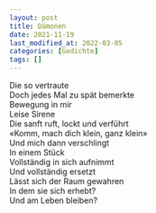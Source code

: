 ```yaml
---
layout: post
title: Dämonen
date: 2021-11-19
last_modified_at: 2022-03-05
categories: [Gedichte]
tags: []
---
```


Die so vertraute  
Doch jedes Mal zu spät bemerkte  
Bewegung in mir  
Leise Sirene  
Die sanft ruft, lockt und verführt  
«Komm, mach dich klein, ganz klein»  
Und mich dann verschlingt  
In einem Stück  
Vollständig in sich aufnimmt  
Und vollständig ersetzt  
Lässt sich der Raum gewahren  
In dem sie sich erhebt?  
Und am Leben bleiben?

